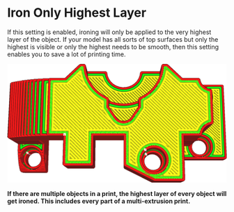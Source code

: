 Iron Only Highest Layer
====
If this setting is enabled, ironing will only be applied to the very highest layer of the object. If your model has all sorts of top surfaces but only the highest is visible or only the highest needs to be smooth, then this setting enables you to save a lot of printing time.

<!--screenshot {
"image_path": "ironing_only_highest_layer.png",
"models": [
    {
        "script": "dial_brace.scad",
        "transformation": ["scale(0.5)"]
    }
],
"camera_position": [0, 14, 83],
"settings": {
    "layer_height": 0.2,
    "ironing_enabled": true,
    "ironing_only_highest_layer": true
},
"colours": 64
}-->
![The semicircle in the lower layer does not get ironed](../images/ironing_only_highest_layer.png)

**If there are multiple objects in a print, the highest layer of every object will get ironed. This includes every part of a multi-extrusion print.**